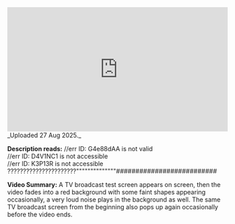 
<iframe 
  src="https://drive.google.com/file/d/1OkZ65gjtWvMUl3Wmr9f9hFMMlVHzvKLp/preview" 
  style="width:100%; aspect-ratio:16/9; border:0;"
  allowfullscreen>
</iframe>
_Uploaded 27 Aug 2025._

**Description reads:**
//err ID: G4e88dAA is not valid  
//err ID: D4V1NC1 is not accessible  
//err ID: K3P13R is not accessible  
??????????????????????""""""""""""""##########################

**Video Summary:** A TV broadcast test screen appears on screen, then the video fades into a red background with some faint shapes appearing occasionally, a very loud noise plays in the background as well. The same TV broadcast screen from the beginning also pops up again occasionally before the video ends.